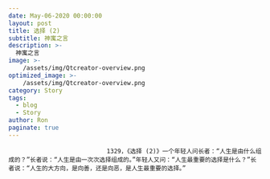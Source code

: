```yaml
---
date: May-06-2020 00:00:00
layout: post
title: 选择 (2)
subtitle: 神寓之言
description: >-
  神寓之言
image: >-
    /assets/img/Qtcreator-overview.png
optimized_image: >-
    /assets/img/Qtcreator-overview.png
category: Story
tags:
  - blog
  - Story
author: Ron
paginate: true
---
```


							　　1329，《选择 (2)》一个年轻人问长者：“人生是由什么组成的？”长者说：“人生是由一次次选择组成的。”年轻人又问：“人生最重要的选择是什么？”长者说：“人生的大方向，是向善，还是向恶，是人生最重要的选择。”
							
							
						